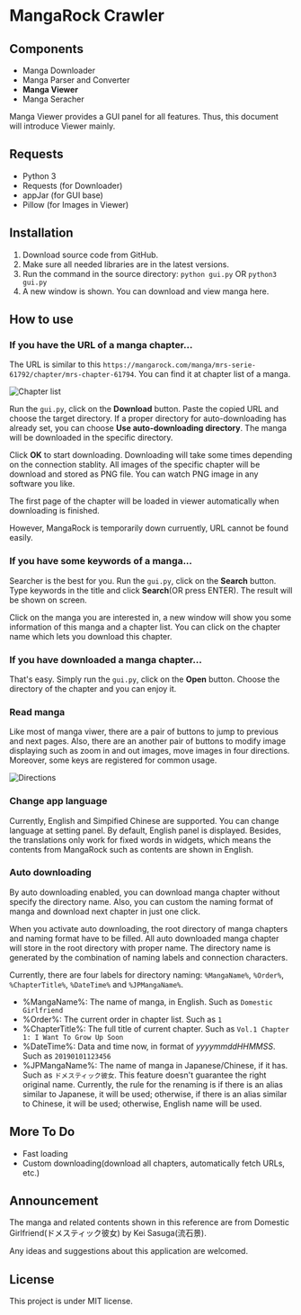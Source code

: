 # MangaRock Crawler

## Components

- Manga Downloader
- Manga Parser and Converter
- **Manga Viewer**
- Manga Seracher

Manga Viewer provides a GUI panel for all features. Thus, this document will introduce Viewer mainly.

## Requests

- Python 3
- Requests (for Downloader)
- appJar (for GUI base)
- Pillow (for Images in Viewer)

## Installation

1. Download source code from GitHub.
2. Make sure all needed libraries are in the latest versions.
3. Run the command in the source directory:
   `python gui.py` OR `python3 gui.py`
4. A new window is shown. You can download and view manga here.

## How to use

### If you have the URL of a manga chapter...

The URL is similar to this `https://mangarock.com/manga/mrs-serie-61792/chapter/mrs-chapter-61794`. You can find it at chapter list of a manga. 

![Chapter list](https://chenghongli.com/image/mangarock1.png)

Run the `gui.py`, click on the **Download** button. Paste the copied URL and choose the target directory. If a proper directory for auto-downloading has already set, you can choose **Use auto-downloading directory**. The manga will be downloaded in the specific directory. 

Click **OK** to start downloading. Downloading will take some times depending on the connection stablity. All images of the specific chapter will be download and stored as PNG file. You can watch PNG image in any software you like.

The first page of the chapter will be loaded in viewer automatically when downloading is finished.

However, MangaRock is temporarily down curruently, URL cannot be found easily.


### If you have some keywords of a manga...

Searcher is the best for you. Run the `gui.py`, click on the **Search** button. Type keywords in the title and click **Search**(OR press ENTER). The result will be shown on screen.

Click on the manga you are interested in, a new window will show you some information of this manga and a chapter list. You can click on the chapter name which lets you download this chapter.

### If you have downloaded a manga chapter...

That's easy. Simply run the `gui.py`, click on the **Open** button. Choose the directory of the chapter and you can enjoy it.


### Read manga

Like most of manga viwer, there are a pair of buttons to jump to previous and next pages. Also, there are an another pair of buttons to modify image displaying such as zoom in and out images, move images in four directions. Moreover, some keys are registered for common usage.

![Directions](https://chenghongli.com/image/mangarock2.png)

### Change app language

Currently, English and Simpified Chinese are supported. You can change language at setting panel. By default, English panel is displayed. Besides, the translations only work for fixed words in widgets, which means the contents from MangaRock such as contents are shown in English.

### Auto downloading

By auto downloading enabled, you can download manga chapter without specify the directory name. Also, you can custom the naming format of manga and download next chapter in just one click.

When you activate auto downloading, the root directory of manga chapters and naming format have to be filled. All auto downloaded manga chapter will store in the root directory with proper name. The directory name is generated by the combination of naming labels and connection characters.

Currently, there are four labels for directory naming: `%MangaName%`, `%Order%`, `%ChapterTitle%`, `%DateTime%` and `%JPMangaName%`.

- %MangaName%: The name of manga, in English. Such as `Domestic Girlfriend`
- %Order%: The current order in chapter list. Such as `1`
- %ChapterTitle%: The full title of current chapter. Such as `Vol.1 Chapter 1: I Want To Grow Up Soon`
- %DateTime%: Data and time now, in format of *yyyymmddHHMMSS*. Such as `20190101123456`
- %JPMangaName%: The name of manga in Japanese/Chinese, if it has. Such as `ドメスティック彼女`. This feature doesn't guarantee the right original name. Currently, the rule for the renaming is if there is an alias similar to Japanese, it will be used; otherwise, if there is an alias similar to Chinese, it will be used; otherwise, English name will be used.

## More To Do

- Fast loading
- Custom downloading(download all chapters, automatically fetch URLs, etc.)

## Announcement

The manga and related contents shown in this reference are from Domestic Girlfriend(ドメスティック彼女) by Kei Sasuga(流石景).

Any ideas and suggestions about this application are welcomed. 

## License

This project is under MIT license.


